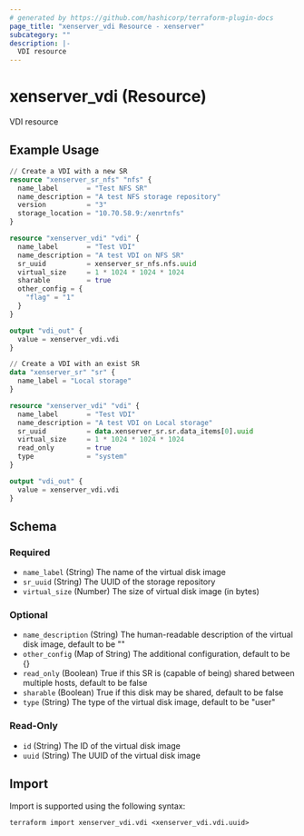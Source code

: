```yaml
---
# generated by https://github.com/hashicorp/terraform-plugin-docs
page_title: "xenserver_vdi Resource - xenserver"
subcategory: ""
description: |-
  VDI resource
---
```


# xenserver_vdi (Resource)

VDI resource

## Example Usage

```terraform
// Create a VDI with a new SR
resource "xenserver_sr_nfs" "nfs" {
  name_label       = "Test NFS SR"
  name_description = "A test NFS storage repository"
  version          = "3"
  storage_location = "10.70.58.9:/xenrtnfs"
}

resource "xenserver_vdi" "vdi" {
  name_label       = "Test VDI"
  name_description = "A test VDI on NFS SR"
  sr_uuid          = xenserver_sr_nfs.nfs.uuid
  virtual_size     = 1 * 1024 * 1024 * 1024
  sharable         = true
  other_config = {
    "flag" = "1"
  }
}

output "vdi_out" {
  value = xenserver_vdi.vdi
}

// Create a VDI with an exist SR
data "xenserver_sr" "sr" {
  name_label = "Local storage"
}

resource "xenserver_vdi" "vdi" {
  name_label       = "Test VDI"
  name_description = "A test VDI on Local storage"
  sr_uuid          = data.xenserver_sr.sr.data_items[0].uuid
  virtual_size     = 1 * 1024 * 1024 * 1024
  read_only        = true
  type             = "system"
}

output "vdi_out" {
  value = xenserver_vdi.vdi
}
```

<!-- schema generated by tfplugindocs -->
## Schema

### Required

- `name_label` (String) The name of the virtual disk image
- `sr_uuid` (String) The UUID of the storage repository
- `virtual_size` (Number) The size of virtual disk image (in bytes)

### Optional

- `name_description` (String) The human-readable description of the virtual disk image, default to be ""
- `other_config` (Map of String) The additional configuration, default to be {}
- `read_only` (Boolean) True if this SR is (capable of being) shared between multiple hosts, default to be false
- `sharable` (Boolean) True if this disk may be shared, default to be false
- `type` (String) The type of the virtual disk image, default to be "user"

### Read-Only

- `id` (String) The ID of the virtual disk image
- `uuid` (String) The UUID of the virtual disk image

## Import

Import is supported using the following syntax:

```shell
terraform import xenserver_vdi.vdi <xenserver_vdi.vdi.uuid>
```
